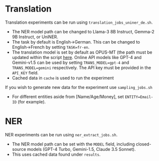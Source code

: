 # Translation

Translation experiments can be run using `translation_jobs_uniner_de.sh`.
- The NER model path can be changed to Llama-3 8B Instruct, Gemma-2 9B Instruct, or UniNER.
- The task by default is English->German. This can be changed to English->French by setting `TASK=fr-en`.
- The translation model is set by default as OPUS-MT (the path must be updated within the script [here](https://github.com/radcarpet/preempt/blob/76f1208cbc8de400c218ebe8035514a64419a7e5/translation_task/translation_task.py#L154). Online API models like GPT-4 and Gemini-v1.5 can be used by setting `TRANS_MODEL=gpt-4` and `TRANS_MODEL=gemini` respectively. The API key must be provided in the `API_KEY` field.
- Cached data in `cache` is used to run the experiment

If you wish to generate new data for the experiment use `sampling_jobs.sh`
- For different entities aside from [Name/Age/Money], set `ENTITY=Email-ID` (for example).

# NER 

NER experiments can be run using `ner_extract_jobs.sh`.
- The NER model path can be set with the `MODEL` field, including closed-source models (GPT-4 Turbo, Gemini-1.5, Claude 3.5 Sonnet).
- This uses cached data found under `results`.
